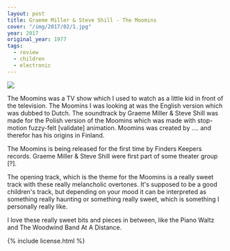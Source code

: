 ```yaml
---
layout: post
title: Graeme Miller & Steve Shill - The Moomins
cover: "/img/2017/02/1.jpg"
year: 2017
original_year: 1977
tags:
  - review
  - children
  - electronic
---
```


<img class='cover' src="{{ page.cover }}"/>

The Moomins was a TV show which I used to watch as a little kid in front of
the television. The Moomins I was looking at was the English version which was
dubbed to Dutch. The soundtrack by Graeme Miller & Steve Shill was made for the
Polish version of the Moomins which was made with stop-motion fuzzy-felt [validate]
animation. Moomins was created by .... and therefor has his origins in Finland.

The Moomins is being released for the first time by Finders Keepers records.
Graeme Miller & Steve Shill were first part of some theater group [?].

The opening track, which is the theme for the Moomins is a really sweet track
with these really melancholic overtones. It's supposed to be a good children's
track, but depending on your mood it can be interpreted as something really
haunting or something really sweet, which is something I personally really like.

I love these really sweet bits and pieces in between, like the Piano Waltz and
The Woodwind Band At A Distance.

{% include license.html %}
